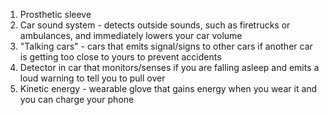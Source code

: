 1. Prosthetic sleeve
2. Car sound system - detects outside sounds, such as firetrucks or ambulances, and immediately lowers your car volume
3. "Talking cars" - cars that emits signal/signs to other cars if another car is getting too close to yours to prevent accidents
4. Detector in car that monitors/senses if you are falling asleep and emits a loud warning to tell you to pull over
5. Kinetic energy - wearable glove that gains energy when you wear it and you can charge your phone
